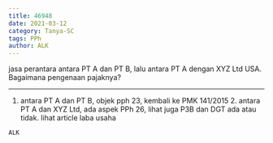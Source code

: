 ```yaml
---
title: 46948
date: 2021-03-12
category: Tanya-SC
tags: PPh
author: ALK
---
```


jasa perantara antara PT A dan PT B, lalu antara PT A dengan XYZ Ltd USA. Bagaimana pengenaan pajaknya?

---

1. antara PT A dan PT B, objek pph 23, kembali ke PMK 141/2015 2. antara PT A dan XYZ Ltd, ada aspek PPh 26, lihat juga P3B dan DGT ada atau tidak. lihat article laba usaha

`ALK`
